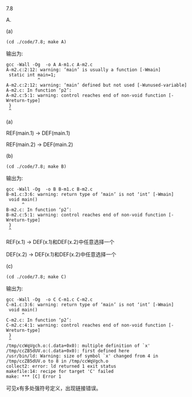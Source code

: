 7.8

A.

(a)

    (cd ./code/7.8; make A)

输出为: 

    gcc -Wall -Og  -o A A-m1.c A-m2.c
    A-m2.c:2:12: warning: ‘main’ is usually a function [-Wmain]
     static int main=1;
                ^
    A-m2.c:2:12: warning: ‘main’ defined but not used [-Wunused-variable]
    A-m2.c: In function ‘p2’:
    A-m2.c:5:1: warning: control reaches end of non-void function [-Wreturn-type]
     }
     ^

(a)  

REF(main.1) -> DEF(main.1)  

REF(main.2) -> DEF(main.2)

(b)

    (cd ./code/7.8; make B)

输出为:

    gcc -Wall -Og  -o B B-m1.c B-m2.c
    B-m1.c:3:6: warning: return type of ‘main’ is not ‘int’ [-Wmain]
     void main()
          ^
    B-m2.c: In function ‘p2’:
    B-m2.c:5:1: warning: control reaches end of non-void function [-Wreturn-type]
     }
     ^

REF(x.1) -> DEF(x.1)和DEF(x.2)中任意选择一个

DEF(x.2) -> DEF(x.1)和DEF(x.2)中任意选择一个

(c)

    (cd ./code/7.8; make C)

输出为: 

    gcc -Wall -Og  -o C C-m1.c C-m2.c
    C-m1.c:3:6: warning: return type of ‘main’ is not ‘int’ [-Wmain]
     void main()
          ^
    C-m2.c: In function ‘p2’:
    C-m2.c:4:1: warning: control reaches end of non-void function [-Wreturn-type]
     }
     ^
    /tmp/ccWqVgch.o:(.data+0x0): multiple definition of `x'
    /tmp/ccZB5dUV.o:(.data+0x0): first defined here
    /usr/bin/ld: Warning: size of symbol `x' changed from 4 in /tmp/ccZB5dUV.o to 8 in /tmp/ccWqVgch.o
    collect2: error: ld returned 1 exit status
    makefile:14: recipe for target 'C' failed
    make: *** [C] Error 1

可见x有多处强符号定义，出现链接错误。


